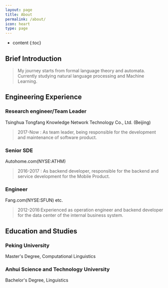 ```yaml
---
layout: page
title: About
permalink: /about/
icon: heart
type: page
---
```


* content
{:toc}

## Brief Introduction
>My journey starts from formal language theory and automata.
Currently studying natural language processing and Machine Learning.


## Engineering Experience

### Research engineer/Team Leader

Tsinghua Tongfang Knowledge Network Technology Co., Ltd. (Beijing)

>2017-Now : As team leader, being responsible for the development and maintenance of software product.

### Senior SDE
Autohome.com(NYSE:ATHM)

>2016-2017 : As backend developer, responsible for the backend and service development for the Mobile Product.

### Engineer
Fang.com(NYSE:SFUN) etc.

>2012-2016:Experienced as operation engineer and backend developer for the data center of the internal business system.




## Education and Studies

### Peking University
Master's Degree, Computational Linguistics

### Anhui Science and Technology University
Bachelor's Degree, Linguistics
